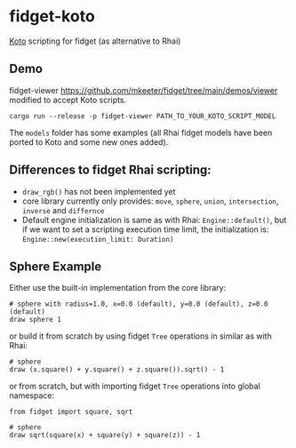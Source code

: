 # fidget-koto
[Koto](https:://koto.dev) scripting for fidget (as alternative to Rhai)

## Demo
fidget-viewer https://github.com/mkeeter/fidget/tree/main/demos/viewer modified to accept Koto scripts.
```Shell
cargo run --release -p fidget-viewer PATH_TO_YOUR_KOTO_SCRIPT_MODEL
```
The `models` folder has some examples (all Rhai fidget models have been ported to Koto and some new ones added).

## Differences to fidget Rhai scripting:
* `draw_rgb()` has not been implemented yet
* core library currently only provides: `move`, `sphere`, `union`, `intersection`, `inverse` and `differnce`
* Default engine initialization is same as with Rhai: `Engine::default()`, but if we want to set
a scripting execution time limit, the initialization is: `Engine::new(execution_limit: Duration)`

## Sphere Example
Either use the built-in implementation from the core library:
```Koto
# sphere with radius=1.0, x=0.0 (default), y=0.0 (default), z=0.0 (default)
draw sphere 1
```
or build it from scratch by using fidget `Tree` operations in similar as with Rhai:
```Koto
# sphere
draw (x.square() + y.square() + z.square()).sqrt() - 1
```
or from scratch, but with importing fidget `Tree` operations into global namespace:
```Koto
from fidget import square, sqrt

# sphere
draw sqrt(square(x) + square(y) + square(z)) - 1
```
